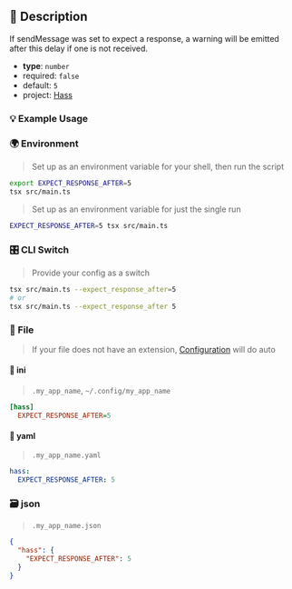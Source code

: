 ## 📜 Description

If sendMessage was set to expect a response, a warning will be emitted after this delay if one is not received.

- **type**: `number`
- required: `false`
- default: `5`
- project: [Hass](/hass)

### 💡 Example Usage

### 🌍 Environment

> Set up as an environment variable for your shell, then run the script
```bash
export EXPECT_RESPONSE_AFTER=5
tsx src/main.ts
```
> Set up as an environment variable for just the single run

```bash
EXPECT_RESPONSE_AFTER=5 tsx src/main.ts
```
### 🎛️ CLI Switch

> Provide your config as a switch
```bash
tsx src/main.ts --expect_response_after=5
# or
tsx src/main.ts --expect_response_after 5
```
### 📁 File
>  If your file does not have an extension, [Configuration](/core/configuration) will do auto
#### 📘 ini

> `.my_app_name`, `~/.config/my_app_name`

```ini
[hass]
  EXPECT_RESPONSE_AFTER=5
```
#### 📄 yaml

> `.my_app_name.yaml`

```yaml
hass:
  EXPECT_RESPONSE_AFTER: 5
```
### 🗃️ json

> `.my_app_name.json`

```json
{
  "hass": {
    "EXPECT_RESPONSE_AFTER": 5
  }
}
```
